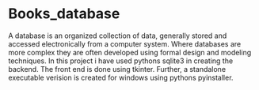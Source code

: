 # Books_database
A database is an organized collection of data, generally stored and accessed electronically from a computer system. Where databases are more complex they are often developed using formal design and modeling techniques. In this project i have used pythons sqlite3 in creating the backend. The front end is done using tkinter. Further, a standalone executable verision is created for windows using pythons pyinstaller.
